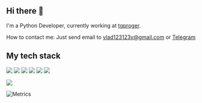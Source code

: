 <!--
**Vlad2030/Vlad2030** is a ✨ _special_ ✨ repository because its `README.md` (this file) appears on your GitHub profile.

Here are some ideas to get you started:

- 🔭 I’m currently working on ...
- 🌱 I’m currently learning ...
- 👯 I’m looking to collaborate on ...
- 🤔 I’m looking for help with ...
- 💬 Ask me about ...
- 📫 How to reach me: ...
- 😄 Pronouns: ...
- ⚡ Fun fact: ...
-->
## Hi there 👋
I'm a Python Developer, currently working at [tgproger](https://tgproger.ru).

How to contact me: Just send email to [vlad123123v@gmail.com](mailto:vlad123123v@gmail.com) or [Telegram](https://t.me/tgbotproger)

## My tech stack

![](https://img.shields.io/badge/Python-316192?style=for-the-badge&logo=python&logoColor=white)
![](https://img.shields.io/badge/Flask-316192?style=for-the-badge&logo=flask&logoColor=white&color=gray)
![](https://img.shields.io/badge/Aiogram-316192?style=for-the-badge&logo=aiogram&logoColor=black)
![](https://img.shields.io/badge/Linux-111?style=for-the-badge&logo=linux&logoColor=white)
![](https://img.shields.io/badge/Docker-316192?style=for-the-badge&logo=docker&logoColor=white)
![](https://img.shields.io/badge/MySQL-316192?style=for-the-badge&logo=mysql&logoColor=white)
<!--![](https://img.shields.io/badge/C-00599C?style=for-the-badge&logo=c&logoColor=white)-->
![](https://github-readme-stats.vercel.app/api?username=Vlad2030&show_icons=true&theme=transparent)

![Metrics](https://metrics.lecoq.io/Vlad2030?template=classic&languages=1&isocalendar=1&lines=1&base=header%2C%20activity%2C%20community%2C%20repositories%2C%20metadata&base.indepth=false&base.hireable=false&base.skip=false&isocalendar=false&isocalendar.duration=half-year&languages=false&languages.limit=8&languages.threshold=0%25&languages.other=false&languages.colors=github&languages.sections=most-used&languages.indepth=false&languages.analysis.timeout=15&languages.analysis.timeout.repositories=7.5&languages.categories=markup%2C%20programming&languages.recent.categories=markup%2C%20programming&languages.recent.load=300&languages.recent.days=14&lines=false&lines.sections=base&lines.repositories.limit=4&lines.history.limit=1&config.timezone=Europe%2FMoscow)
